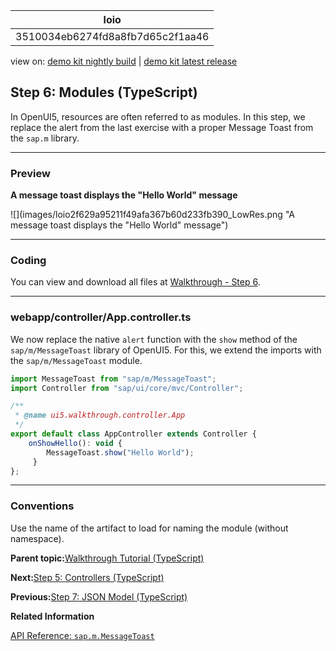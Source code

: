 <!-- loio3510034eb6274fd8a8fb7d65c2f1aa46 -->

| loio |
| -----|
| 3510034eb6274fd8a8fb7d65c2f1aa46 |

<div id="loio">

view on: [demo kit nightly build](https://sdk.openui5.org/nightly/#/topic/3510034eb6274fd8a8fb7d65c2f1aa46) | [demo kit latest release](https://sdk.openui5.org/topic/3510034eb6274fd8a8fb7d65c2f1aa46)</div>

## Step 6: Modules \(TypeScript\)

In OpenUI5, resources are often referred to as modules. In this step, we replace the alert from the last exercise with a proper Message Toast from the `sap.m` library.

***

### Preview

  
  
**A message toast displays the "Hello World" message**

![](images/loio2f629a95211f49afa367b60d233fb390_LowRes.png "A message toast displays the "Hello World" message")

***

<a name="loio3510034eb6274fd8a8fb7d65c2f1aa46__section_nlr_cvc_syb"/>

### Coding

You can view and download all files at [Walkthrough - Step 6](https://github.com/sap-samples/).

***

<a name="loio3510034eb6274fd8a8fb7d65c2f1aa46__section_olr_cvc_syb"/>

### webapp/controller/App.controller.ts

We now replace the native `alert` function with the `show` method of the `sap/m/MessageToast` library of OpenUI5. For this, we extend the imports with the `sap/m/MessageToast` module.

```js
import MessageToast from "sap/m/MessageToast";
import Controller from "sap/ui/core/mvc/Controller";

/**
 * @name ui5.walkthrough.controller.App
 */
export default class AppController extends Controller {
    onShowHello(): void {
        MessageToast.show("Hello World");
     }
};
```

***

### Conventions

Use the name of the artifact to load for naming the module \(without namespace\).

**Parent topic:**[Walkthrough Tutorial \(TypeScript\)](Walkthrough_Tutorial_TypeScript_dad1905.md "In this tutorial we'll introduce you to all major development paradigms of OpenUI5. We'll demonstrate the use of TypeScript with OpenUI5 and highlight the specific characteristics of this approach.")

**Next:**[Step 5: Controllers \(TypeScript\)](Step_5_Controllers_TypeScript_e5c58fe.md "In this step, we replace the text with a button and show the “Hello World” message when the button is pressed. The handling of the button's press event is implemented in the controller of the view.")

**Previous:**[Step 7: JSON Model \(TypeScript\)](Step_7_JSON_Model_TypeScript_cfbbeab.md "Now that we have set up the view and controller, it’s about time to think about the M in MVC.")

**Related Information**  


[API Reference: `sap.m.MessageToast`](https://sdk.openui5.org/api/sap.m.MessageToast)

